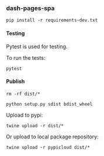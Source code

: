 ### dash-pages-spa

    pip install -r requirements-dev.txt

#### Testing

Pytest is used for testing.

To run the tests:

    pytest

#### Publish

    rm -rf dist/*

    python setup.py sdist bdist_wheel

Upload to pypi:

    twine upload -r dist/*

Or upload to local package repository:

    twine upload -r pypicloud dist/*